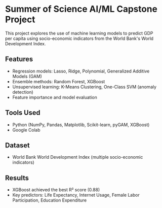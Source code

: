 # Summer of Science AI/ML Capstone Project

This project explores the use of machine learning models to predict GDP per capita using socio-economic indicators from the World Bank's World Development Index.

## Features

- Regression models: Lasso, Ridge, Polynomial, Generalized Additive Models (GAM)
- Ensemble methods: Random Forest, XGBoost
- Unsupervised learning: K-Means Clustering, One-Class SVM (anomaly detection)
- Feature importance and model evaluation

## Tools Used

- Python (NumPy, Pandas, Matplotlib, Scikit-learn, pyGAM, XGBoost)
- Google Colab

## Dataset

- World Bank World Development Index (multiple socio-economic indicators)

## Results

- XGBoost achieved the best R² score (0.88)
- Key predictors: Life Expectancy, Internet Usage, Female Labor Participation, Education Expenditure

##
